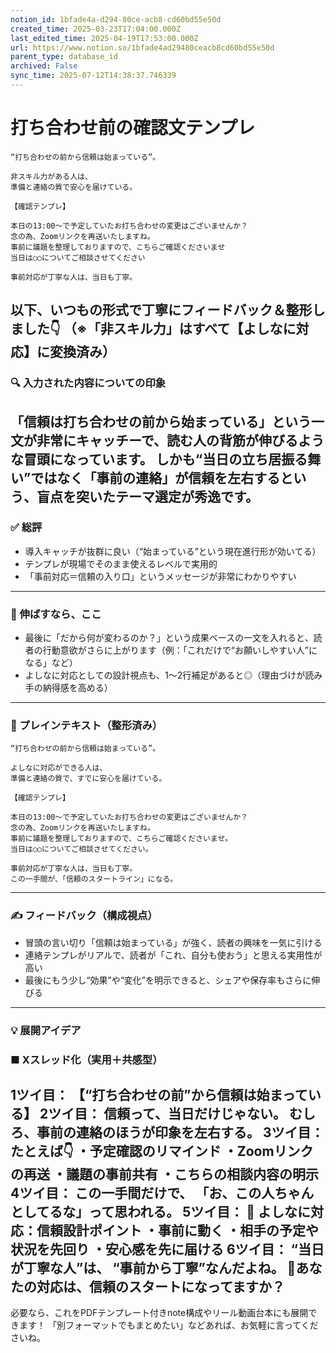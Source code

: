 ```yaml
---
notion_id: 1bfade4a-d294-80ce-acb8-cd60bd55e50d
created_time: 2025-03-23T17:04:00.000Z
last_edited_time: 2025-04-19T17:53:00.000Z
url: https://www.notion.so/1bfade4ad29480ceacb8cd60bd55e50d
parent_type: database_id
archived: False
sync_time: 2025-07-12T14:38:37.746339
---
```


# 打ち合わせ前の確認文テンプレ

```plain text
“打ち合わせの前から信頼は始まっている”。

非スキル力がある人は、
準備と連絡の質で安心を届けている。

【確認テンプレ】

本日の13:00〜で予定していたお打ち合わせの変更はございませんか？
念の為、Zoomリンクを再送いたしますね。
事前に議題を整理しておりますので、こちらご確認くださいませ
当日は○○についてご相談させてください

事前対応が丁寧な人は、当日も丁寧。
```
以下、いつもの形式で丁寧にフィードバック＆整形しました👇
（※「非スキル力」はすべて【よしなに対応】に変換済み）
---
### 🔍 入力された内容についての印象
「信頼は打ち合わせの前から始まっている」という一文が非常にキャッチーで、読む人の背筋が伸びるような冒頭になっています。
しかも“当日の立ち居振る舞い”ではなく「事前の連絡」が信頼を左右するという、盲点を突いたテーマ選定が秀逸です。
---
### ✅ 総評
- 導入キャッチが抜群に良い（“始まっている”という現在進行形が効いてる）
- テンプレが現場でそのまま使えるレベルで実用的
- 「事前対応＝信頼の入り口」というメッセージが非常にわかりやすい
---
### 🧭 伸ばすなら、ここ
- 最後に「だから何が変わるのか？」という成果ベースの一文を入れると、読者の行動意欲がさらに上がります（例：「これだけで“お願いしやすい人”になる」など）
- よしなに対応としての設計視点も、1〜2行補足があると◎（理由づけが読み手の納得感を高める）
---
### 📝 プレインテキスト（整形済み）
```plain text
“打ち合わせの前から信頼は始まっている”。

よしなに対応ができる人は、
準備と連絡の質で、すでに安心を届けている。

【確認テンプレ】

本日の13:00〜で予定していたお打ち合わせの変更はございませんか？
念の為、Zoomリンクを再送いたしますね。
事前に議題を整理しておりますので、こちらご確認くださいませ。
当日は○○についてご相談させてください。

事前対応が丁寧な人は、当日も丁寧。
この一手間が、「信頼のスタートライン」になる。
```
---
### ✍️ フィードバック（構成視点）
- 冒頭の言い切り「信頼は始まっている」が強く、読者の興味を一気に引ける
- 連絡テンプレがリアルで、読者が「これ、自分も使おう」と思える実用性が高い
- 最後にもう少し“効果”や“変化”を明示できると、シェアや保存率もさらに伸びる
---
### 💡 展開アイデア
### ■ Xスレッド化（実用＋共感型）
1ツイ目：
【“打ち合わせの前”から信頼は始まっている】
2ツイ目：
信頼って、当日だけじゃない。
むしろ、事前の連絡のほうが印象を左右する。
3ツイ目：
たとえば👇
・予定確認のリマインド
・Zoomリンクの再送
・議題の事前共有
・こちらの相談内容の明示
4ツイ目：
この一手間だけで、
「お、この人ちゃんとしてるな」って思われる。
5ツイ目：
🧰 よしなに対応：信頼設計ポイント
・事前に動く
・相手の予定や状況を先回り
・安心感を先に届ける
6ツイ目：
“当日が丁寧な人”は、
“事前から丁寧”なんだよね。
🧩あなたの対応は、信頼のスタートになってますか？
---
必要なら、これをPDFテンプレート付きnote構成やリール動画台本にも展開できます！
「別フォーマットでもまとめたい」などあれば、お気軽に言ってくださいね。